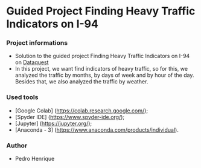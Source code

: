 # Guided Project Finding Heavy Traffic Indicators on I-94

### Project informations
*   Solution to the guided project Finding Heavy Traffic Indicators on I-94 on [Dataquest](https://www.dataquest.io/)
*   In this project, we want find indicators of heavy traffic, so for this, we analyzed the traffic by months, by days of week and by hour of the day.
Besides that, we also analyzed the traffic by weather.

### Used tools
*   [Google Colab] (https://colab.research.google.com/);
*   [Spyder IDE] (https://www.spyder-ide.org/);
*   [Jupyter] (https://jupyter.org/);
*   [Anaconda - 3] (https://www.anaconda.com/products/individual).

### Author
*   Pedro Henrique

